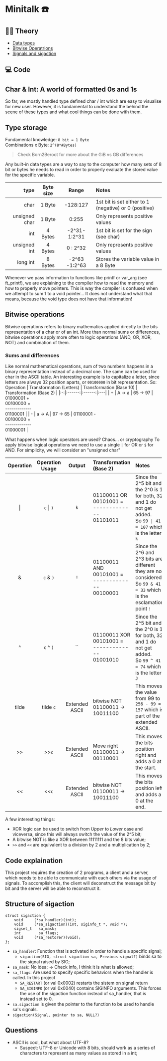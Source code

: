# Minitalk :phone:

## :teacher: Theory

* [Data types](#char--int-a-world-of-formatted-0s-and-1s)
* [Bitwise Operatrions](#bitwise-operations)
* [Signals and sigaction](#structure-of-sigaction)

## :computer: Code

## Char & Int: A world of formatted 0s and 1s

So far, we mostly handled type defined char / int which are easy to visualise for new user. However, it is fundamental to understand the behind the scene of these types and what cool things can be done with them.

## Type storage

Fundamental knowledge: `8 bit = 1 Byte` <br>
Combinations x Byte: `2^(8*#Bytes)`

> Check Born2Beroot for more about the GiB vs GB differences

Any built-in data types are a way to say to the computer how many sets of 8 bit or bytes he needs to read in order to properly evaluate the stored value for the specific variable.

| type | Byte size | Range | Notes |
|------:|:-------:|:---------:|:--|
| char | 1 Byte | -128:127 | 1st bit is set either to 1 (negative) or 0 (positive) |
| unsigned char | 1 Byte | 0:255 | Only represents positive values |
| int | 4 Bytes | -2^31-1:2^31 | 1st bit is set for the sign (see char)
| unsigned int | 4 Bytes | 0 : 2^32 | Only represents positive values
| long int | 8 Bytes | -2^63 -1:2^63 | Stores the variable value in a 8 Byte

Whenever we pass information to functions like printf or var_arg (see ft_printf), we are explaining to the compiler how to read the memory and how to properly move pointers. This is way the compiler is confused when we attempt to sum 1 to a void pointer... It does not understand what that means, because the void type does not have that information!

## Bitwise operations

Bitwise operations refers to binary mathematics applied directly to the bits representation of a char or of an int. More than normal sums or differences, bitwise operations apply more often to logic operations (AND, OR, XOR, NOT) and combination of them.

### Sums and differences

Like normal mathematical operations, sum of two numbers happens in a binary representation instead of a decimal one. The same can be used for char in the ASCII table. An interesting example is to capitalize a letter, since letters are always 32 position aparts, or `00100000` in bit representation. So:
Operation | Transformation (Letters) | Transformation (Base 10) | Transformation (Base 2) |
|:-:|:------:|:------:|:---|
| + | A -> a | 65 -> 97 | 01000001 +<br>00100000 =<br>-------------<br>01100001 |
| - | a -> A | 97 -> 65 | 01100001 -<br>00100000 =<br>-------------<br>01000001 |

What happens when logic operators are used? Chaos... or cryptography
To apply bitwise logical operations we need to use a single `|` for OR or `$` for AND. For simplicity, we will consider an "unsigned char"

Operation | Operation Usage | Output | Transformation (Base 2) | Notes
|:-:|:------:|:------:|:---|:---|
| \| | `c` \| `)` | `k` | 01100011 OR<br>00101001 =<br>-------------<br>01101011 | Since the 2^5 bit and the 2^0 is 1 for both, 32 and 1 do not get added.<br>So `99 \| 41 = 107` which is the letter `k` |
| \& | `c` & `)` | `!` | 01100011 AND<br>00101001 =<br>-------------<br>00100001 | Since the 2^6 and 2^3 bits are different they are not considered.<br>So `99 & 41 = 33` which is the esclamation point `!` |
| \^ | `c` \^ `)` | `` | 01100011 XOR<br>00101001 =<br>-------------<br>01001010 | Since the 2^5 bit and the 2^0 is 1 for both, 32 and 1 do not get added.<br>So `99 ^ 41 = 74` which is the letter `J` |
| tilde | tilde `c` | Extended ASCII | bitwise NOT<br>01100011 -> 10011100 | This moves the value from 99 to `256 - 99 = 157` which is part of the extended ASCII. |
| >> | >>`c` | Extended ASCII | Move right<br>01100011 -> 00110001 | This moves the bits position right and adds a 0 at the start.
| << | <<`c` | Extended ASCII | bitwise NOT<br>01100011 -> 10011100 | This moves the bits position left and adds a 0 at the end.

A few interesting things:

* XOR logic can be used to switch from *Upper* to *Lower* case and viceversa, since this will always switch the value of the 2^5 bit;
* A bitwise NOT is like a XOR between 11111111 and the 8 bits value;
* `>>` and `<<` are equivalent to a division by 2 and a multiplication by 2;

## Code explaination

This project requires the creation of 2 programs, a client and a server, which needs to be able to communicate with each others via the usage of signals. To accomplish this, the client will deconstruct the message bit by bit and the server will be able to reconstruct it.

## Structure of sigaction

```
struct sigaction {
    void     (*sa_handler)(int);
    void     (*sa_sigaction)(int, siginfo_t *, void *);
    sigset_t   sa_mask;
    int        sa_flags;
    void     (*sa_restorer)(void);
};
```

* `sa_handler`: Function that is activated in order to handle a specific signal;
    * `sigaction(SIG, struct sigaction sa, Previous signal?)` binds sa to the signal raised by SIG;
* `sa_mask`: No idea; -> Check info, I think it is what is allowed;
* `sa_flags`: Are used to specify specific behaviors when the handler is called. In this project
    * `SA_RESTART` (or val 0x0002) restarts the sistem on signal return
    * `SA_SIGINFO` (or val 0x0040) contains SIGINFO arguments. This forces the use of the sigaction function instead of sa_handler, that is instead set to 0.
* `sa.sigaction` is given the pointer to the function to be used to handle sa's signals.
* `sigaction(Signal, pointer to sa, NULL?)`

## Questions

* ASCII is cool, but what about UTF-8?
    * Suspect: UTF-8 or Unicode with 8 bits, should work as a series of characters to represent as many values as stored in a int;

